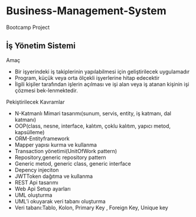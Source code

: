 # Business-Management-System
Bootcamp Project<br/>
## İş Yönetim Sistemi<br/>
Amaç
-	Bir işyerindeki iş takiplerinin yapılabilmesi için geliştirilecek uygulamadır
-	Program, küçük veya orta ölçekli işyerlerine hitap edecektir
-	İlgili kişiler tarafından işlerin açılması ve işi alan veya iş atanan kişinin işi çözmesi bek-lenmektedir.

Pekiştirilecek Kavramlar
-	N-Katmanlı Mimari tasarımı(sunum, servis, entity, iş katmanı, dal katmanı)
-	OOP(class, nesne, interface, kalıtım, çoklu kalıtım, yapıcı metod, kapsülleme)
-	ORM-Entityframework
-	Mapper yapısı kurma ve kullanma
-	Transaction yönetimi(UnitOfWork pattern)
-	Repository,generic repository pattern
-	Generic metod, generic class, generic interface
-	Depency injeciton
-	JWTToken dağıtma ve kullanma
-	REST Api tasarımı
-	Web Api Setup ayarları
-	UML oluşturma
-	UML’i okuyarak veri tabanı oluşturma
-	Veri tabanı:Tablo, Kolon, Primary Key , Foreign Key, Unique key
